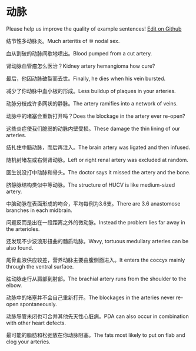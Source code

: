 # 动脉

Please help us improve the quality of example sentences! [Edit on Github](https://github.com/jiyushe/jiyu-example-sentence-source/blob/main/chinese/dongmai_1.md)

<p><span class="chinese">结节性多动脉炎。</span><span class="english">Much arteritis of ⑩ nodal sex.</span></p>

<p><span class="chinese">血从割破的动脉间歇地喷出。</span><span class="english">Blood pumped from a cut artery.</span></p>

<p><span class="chinese">肾动脉血管瘤怎么医治？</span><span class="english">Kidney artery hemangioma how cure?</span></p>

<p><span class="chinese">最后，他因动脉破裂而去世。</span><span class="english">Finally, he dies when his vein bursted.</span></p>

<p><span class="chinese">减少了你动脉中血小板的形成。</span><span class="english">Less buildup of plaques in your arteries.</span></p>

<p><span class="chinese">动脉分枝成许多网状的静脉。</span><span class="english">The artery ramifies into a network of veins.</span></p>

<p><span class="chinese">动脉中的堵塞会重新打开吗？</span><span class="english">Does the blockage in the artery ever re-open?</span></p>

<p><span class="chinese">这些炎症使我们脆弱的动脉内壁受损。</span><span class="english">These damage the thin lining of our arteries.</span></p>

<p><span class="chinese">结扎住中脑动脉，而后再注入。</span><span class="english">The brain artery was ligated and then infused.</span></p>

<p><span class="chinese">随机封堵左或右侧肾动脉。</span><span class="english">Left or right renal artery was excluded at random.</span></p>

<p><span class="chinese">医生说没打中动脉和骨头。</span><span class="english">The doctor says it missed the artery and the bone.</span></p>

<p><span class="chinese">脐静脉结构类似中等动脉。</span><span class="english">The structure of HUCV is like medium-sized artery.</span></p>

<p><span class="chinese">中脑动脉在表面形成的吻合，平均每例为3.6支。</span><span class="english">There are 3.6 anastomose branches in each midbrain.</span></p>

<p><span class="chinese">问题反而是出在一段距离之外的微动脉。</span><span class="english">Instead the problem lies far away in the arterioles.</span></p>

<p><span class="chinese">还发现不少波浪形扭曲的髓质动脉。</span><span class="english">Wavy, tortuous medullary arteries can be also found.</span></p>

<p><span class="chinese">尾骨血液供应较差，营养动脉主要由腹侧面进入。</span><span class="english">It enters the coccyx mainly through the ventral surface.</span></p>

<p><span class="chinese">肱动脉走行从肩部到肘部。</span><span class="english">The brachial artery runs from the shoulder to the elbow.</span></p>

<p><span class="chinese">动脉中的堵塞并不会自己重新打开。</span><span class="english">The blockages in the arteries never re-open spontaneously.</span></p>

<p><span class="chinese">动脉导管未闭也可合并其他先天性心脏病。</span><span class="english">PDA can also occur in combination with other heart defects.</span></p>

<p><span class="chinese">最可能的脂肪和松弛放在你动脉阻塞。</span><span class="english">The fats most likely to put on flab and clog your arteries.</span></p>

